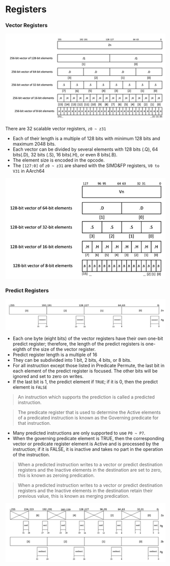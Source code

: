# Registers

### Vector Registers

![Figure 1: SVE Vector Registers](../.gitbook/assets/image.png)

There are 32 scalable vector registers, `z0 ~ z31`

* Each of their length is a multiple of 128 bits with minimum 128 bits and maximum 2048 bits.
* Each vector can be divided by several elements with 128 bits \(.Q\), 64 bits\(.D\), 32 bits \(.S\), 16 bits\(.H\), or even 8 bits\(.B\).
* The element size is encoded in the opcode.
* The `[127:0]` of `z0 ~ z31` are shared with the SIMD&FP registers, `V0 to V31` in AArch64

![Figure 2: 128-bit SIMD&amp;FP registers in AArch64](../.gitbook/assets/image%20%281%29.png)

### Predict Registers

![Figure 3: 32-bit predict register of an 256-bit vector register](../.gitbook/assets/image%20%282%29.png)

* Each one byte \(eight bits\) of the vector registers have their own one-bit predict register; therefore, the length of the predict registers is one-eighth of the size of the vector register.
* Predict register length is a multiple of 16
* They can be subdivided into 1 bit, 2 bits, 4 bits, or 8 bits.
* For all instruction except those listed in Predicate Permute, the last bit in each element of the predict register is focused. The other bits will be ignored and set to zero on writes.
* If the last bit is 1, the predict element if `TRUE`; if it is 0, then the predict element is `FALSE`

> An instruction which supports the prediction is called a predicted instruction.

> The predicate register that is used to determine the Active elements of a predicated instruction is known as the Governing predicate for that instruction.

* Many predicted instructions are only supported to use `P0 ~ P7`.
* When the governing predicate element is TRUE, then the corresponding vector or predicate register element is Active and is processed by the instruction; if it is FALSE, it is inactive and takes no part in the operation of the instruction.

> When a predicted instruction writes to a vector or predict destination registers and the Inactive elements in the destination are set to zero, this is known as zeroing predication.

> When a predicted instruction writes to a vector or predict destination registers and the Inactive elements in the destination retain their previous value, this is known as merging predication.

![Figure 4: Predict registers can be interpreted differently](../.gitbook/assets/image%20%283%29.png)

